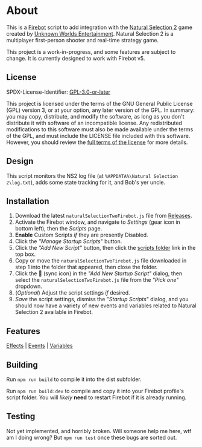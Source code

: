 # About
This is a [Firebot](https://firebot.app) script to add integration with the [Natural Selection 2](https://store.steampowered.com/app/4920/Natural_Selection_2/) game created by [Unknown Worlds Entertainment](https://store.steampowered.com/developer/unknown-worlds). Natural Selection 2 is a multiplayer first-person shooter and real-time strategy game.

This project is a work-in-progress, and some features are subject to change. It is currently designed to work with Firebot v5.

## License
SPDX-License-Identifier: [GPL-3.0-or-later](https://spdx.org/licenses/GPL-3.0-or-later.html)

This project is licensed under the terms of the GNU General Public License (GPL) version 3, or at your option, any later version of the GPL. In summary: you may copy, distribute, and modify the software, as long as you don't distribute it with software of an incompatible license. Any redistributed modifications to this software must also be made available under the terms of the GPL, and must include the LICENSE file included with this software. However, you should review the [full terms of the license](https://www.gnu.org/licenses/gpl-3.0.en.html) for more details.

## Design
This script monitors the NS2 log file (at `%APPDATA%\Natural Selection 2\log.txt`), adds some state tracking for it, and Bob's yer uncle.

## Installation
1. Download the latest `naturalSelectionTwoFirebot.js` file from [Releases](https://github.com/phroggster/firebot-natural-selection-two/releases).
2. Activate the Firebot window, and navigate to *Settings* (gear icon in bottom left), then the *Scripts* page.
3. **Enable** Custom Scripts *if* they are presently Disabled.
4. Click the *"Manage* *Startup* *Scripts*" button.
5. Click the *"Add* *New* *Script"* button, then click the <ins>scripts folder</ins> link in the top box.
6. Copy or move the `naturalSelectionTwoFirebot.js` file downloaded in step 1 into the folder that appeared, then close the folder.
7. Click the 🔄 (sync icon) in the *"Add* *New* *Startup* *Script"* dialog, then select the `naturalSelectionTwoFirebot.js` file from the *"Pick* *one"* dropdown.
6. (*Optional*) Adjust the script settings *if* desired.
7. *Save* the script settings, dismiss the "*Startup* *Scripts*" dialog, and you should now have a variety of new events and variables related to Natural Selection 2 available in Firebot.

## Features
[Effects](https://github.com/phroggster/firebot-natural-selection-two/wiki/Effects) | [Events](https://github.com/phroggster/firebot-natural-selection-two/wiki/Events) | [Variables](https://github.com/phroggster/firebot-natural-selection-two/wiki/Variables)

## Building
Run `npm run build` to compile it into the dist subfolder.

Run `npm run build:dev` to compile and copy it into your Firebot profile's script folder. You will *likely* **need** to restart Firebot if it is already running.

## Testing
Not yet implemented, and horribly broken. Will someone help me here, wtf am I doing wrong? But `npm run test` once these bugs are sorted out.
